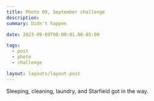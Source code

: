 ```yaml
---
title: Photo 09, September challenge
description:
summary: Didn't happen

date: 2023-09-09T00:00:01.00-05:00

tags:
  - post
  - photo
  - challenge

layout: layouts/layout-post
---
```


Sleeping, cleaning, laundry, and Starfield got in the way.

